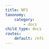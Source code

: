 ```yaml
---
title: NFS
taxonomy:
    category:
        - docs
child_type: docs
routes:
    default: /nfs
---
```


